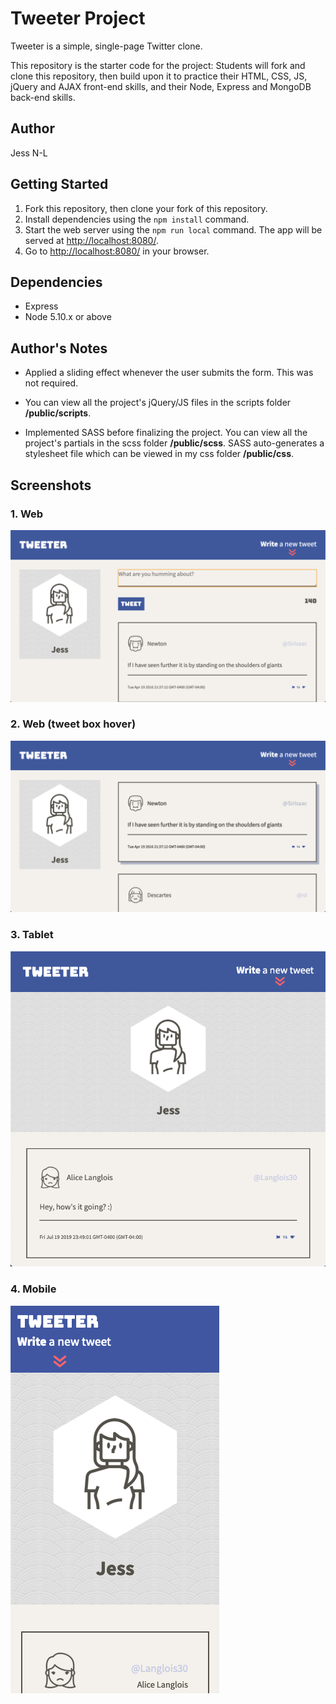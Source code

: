 # Tweeter Project

Tweeter is a simple, single-page Twitter clone.

This repository is the starter code for the project: Students will fork and clone this repository, then build upon it to practice their HTML, CSS, JS, jQuery and AJAX front-end skills, and their Node, Express and MongoDB back-end skills.

## Author
Jess N-L

## Getting Started

1. Fork this repository, then clone your fork of this repository.
2. Install dependencies using the `npm install` command.
3. Start the web server using the `npm run local` command. The app will be served at <http://localhost:8080/>.
4. Go to <http://localhost:8080/> in your browser.

## Dependencies

- Express
- Node 5.10.x or above

## Author's Notes

- Applied a sliding effect whenever the user submits the form. This was not required.

- You can view all the project's jQuery/JS files in the scripts folder **/public/scripts**.

- Implemented SASS before finalizing the project. You can view all the project's partials in the scss folder **/public/scss**. SASS auto-generates a stylesheet file which can be viewed in my css folder **/public/css**.

## Screenshots

### 1. Web
!["Screenshot Tweeter Web"](https://github.com/jess-nl/tweeter/blob/master/docs/compose_tweet.png)

### 2. Web (tweet box hover)
!["Screenshot Tweeter Web Hover"](https://github.com/jess-nl/tweeter/blob/master/docs/tweet_hover.png)

### 3. Tablet
!["Screenshot Tweeter Tablet"](https://github.com/jess-nl/tweeter/blob/master/docs/tablet.png)

### 4. Mobile
!["Screenshot Tweeter Mobile"](https://github.com/jess-nl/tweeter/blob/master/docs/mobile.png)